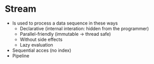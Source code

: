 # Stream
 - Is used to process a data sequence in these ways
   - Declarative (internal interation: hidden from the programmer)
   - Parallel-friendly (immutable -> thread safe)
   - Without side effects
   - Lazy evaluation
 - Sequential acces (no index)
 - Pipeline